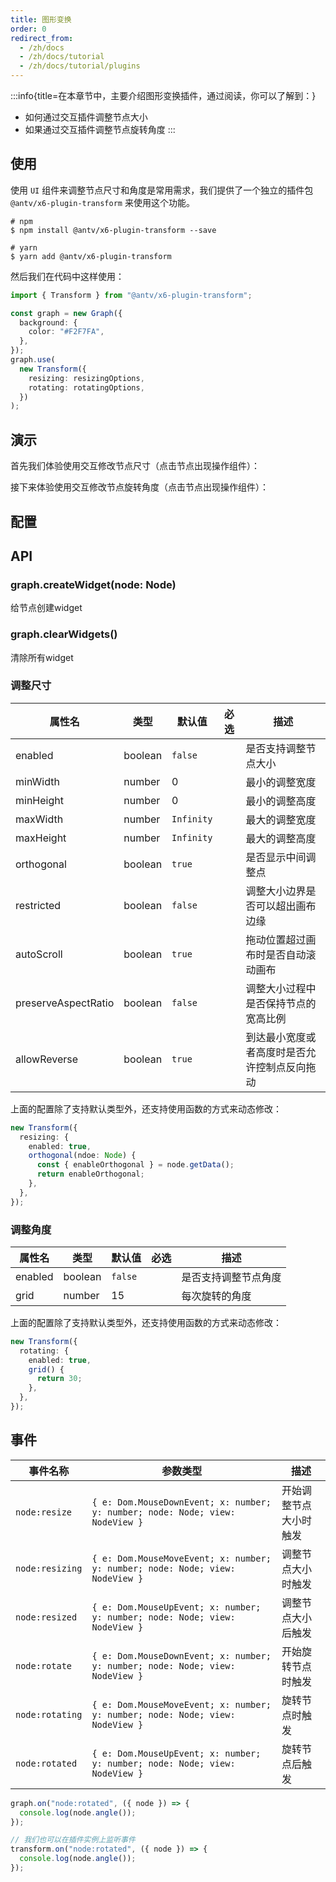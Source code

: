 ```yaml
---
title: 图形变换
order: 0
redirect_from:
  - /zh/docs
  - /zh/docs/tutorial
  - /zh/docs/tutorial/plugins
---
```


:::info{title=在本章节中，主要介绍图形变换插件，通过阅读，你可以了解到：}

- 如何通过交互插件调整节点大小
- 如果通过交互插件调整节点旋转角度
  :::

## 使用

使用 `UI` 组件来调整节点尺寸和角度是常用需求，我们提供了一个独立的插件包 `@antv/x6-plugin-transform` 来使用这个功能。

```shell
# npm
$ npm install @antv/x6-plugin-transform --save

# yarn
$ yarn add @antv/x6-plugin-transform
```

然后我们在代码中这样使用：

```ts
import { Transform } from "@antv/x6-plugin-transform";

const graph = new Graph({
  background: {
    color: "#F2F7FA",
  },
});
graph.use(
  new Transform({
    resizing: resizingOptions,
    rotating: rotatingOptions,
  })
);
```

## 演示

首先我们体验使用交互修改节点尺寸（点击节点出现操作组件）：

<code id="plugin-transform-resizing" src="@/src/tutorial/plugins/transform/resizing/index.tsx"></code>

接下来体验使用交互修改节点旋转角度（点击节点出现操作组件）：

<code id="plugin-transform-rotating" src="@/src/tutorial/plugins/transform/rotating/index.tsx"></code>

## 配置


## API

### graph.createWidget(node: Node)

给节点创建widget

### graph.clearWidgets()

清除所有widget

### 调整尺寸

| 属性名              | 类型    | 默认值     | 必选 | 描述                                         |
| ------------------- | ------- | ---------- | ---- | -------------------------------------------- |
| enabled             | boolean | `false`    |      | 是否支持调整节点大小                         |
| minWidth            | number  | 0          |      | 最小的调整宽度                               |
| minHeight           | number  | 0          |      | 最小的调整高度                               |
| maxWidth            | number  | `Infinity` |      | 最大的调整宽度                               |
| maxHeight           | number  | `Infinity` |      | 最大的调整高度                               |
| orthogonal          | boolean | `true`     |      | 是否显示中间调整点                           |
| restricted          | boolean | `false`    |      | 调整大小边界是否可以超出画布边缘             |
| autoScroll          | boolean | `true`     |      | 拖动位置超过画布时是否自动滚动画布           |
| preserveAspectRatio | boolean | `false`    |      | 调整大小过程中是否保持节点的宽高比例         |
| allowReverse        | boolean | `true`     |      | 到达最小宽度或者高度时是否允许控制点反向拖动 |

上面的配置除了支持默认类型外，还支持使用函数的方式来动态修改：

```ts
new Transform({
  resizing: {
    enabled: true,
    orthogonal(ndoe: Node) {
      const { enableOrthogonal } = node.getData();
      return enableOrthogonal;
    },
  },
});
```

### 调整角度

| 属性名  | 类型    | 默认值  | 必选 | 描述                 |
| ------- | ------- | ------- | ---- | -------------------- |
| enabled | boolean | `false` |      | 是否支持调整节点角度 |
| grid    | number  | 15      |      | 每次旋转的角度       |

上面的配置除了支持默认类型外，还支持使用函数的方式来动态修改：

```ts
new Transform({
  rotating: {
    enabled: true,
    grid() {
      return 30;
    },
  },
});
```

## 事件

| 事件名称        | 参数类型                                                                      | 描述                   |
| --------------- | ----------------------------------------------------------------------------- | ---------------------- |
| `node:resize`   | `{ e: Dom.MouseDownEvent; x: number; y: number; node: Node; view: NodeView }` | 开始调整节点大小时触发 |
| `node:resizing` | `{ e: Dom.MouseMoveEvent; x: number; y: number; node: Node; view: NodeView }` | 调整节点大小时触发     |
| `node:resized`  | `{ e: Dom.MouseUpEvent; x: number; y: number; node: Node; view: NodeView }`   | 调整节点大小后触发     |
| `node:rotate`   | `{ e: Dom.MouseDownEvent; x: number; y: number; node: Node; view: NodeView }` | 开始旋转节点时触发     |
| `node:rotating` | `{ e: Dom.MouseMoveEvent; x: number; y: number; node: Node; view: NodeView }` | 旋转节点时触发         |
| `node:rotated`  | `{ e: Dom.MouseUpEvent; x: number; y: number; node: Node; view: NodeView }`   | 旋转节点后触发         |

```ts
graph.on("node:rotated", ({ node }) => {
  console.log(node.angle());
});

// 我们也可以在插件实例上监听事件
transform.on("node:rotated", ({ node }) => {
  console.log(node.angle());
});
```

